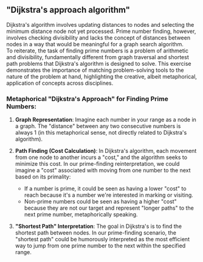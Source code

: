 ##  "Dijkstra's approach algorithm"
Dijkstra's algorithm involves updating distances to nodes and selecting the minimum distance node not yet processed. Prime number finding, 
however, involves checking divisibility and lacks the concept of distances between nodes in a way that would be meaningful for a graph search algorithm.\
To reiterate, the task of finding prime numbers is a problem of arithmetic and divisibility, fundamentally different from graph traversal and shortest path 
problems that Dijkstra's algorithm is designed to solve. This exercise demonstrates the importance of matching problem-solving tools to the nature of the problem 
at hand, highlighting the creative, albeit metaphorical, application of concepts across disciplines.

### Metaphorical "Dijkstra's Approach" for Finding Prime Numbers:

1. **Graph Representation**: Imagine each number in your range as a node in a graph. The "distance" between any two consecutive numbers is always 1 (in this metaphorical sense, not directly related to Dijkstra's algorithm).

2. **Path Finding (Cost Calculation)**: In Dijkstra's algorithm, each movement from one node to another incurs a "cost," and the algorithm seeks to minimize this cost. In our prime-finding reinterpretation, we could imagine a "cost" associated with moving from one number to the next based on its primality:
   - If a number is prime, it could be seen as having a lower "cost" to reach because it's a number we're interested in marking or visiting.
   - Non-prime numbers could be seen as having a higher "cost" because they are not our target and represent "longer paths" to the next prime number, metaphorically speaking.

3. **"Shortest Path" Interpretation**: The goal in Dijkstra's is to find the shortest path between nodes. In our prime-finding scenario, the "shortest path" could be humorously interpreted as the most efficient way to jump from one prime number to the next within the specified range.
   
